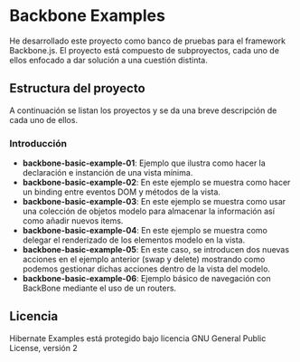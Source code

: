 Backbone Examples
=================

He desarrollado este proyecto como banco de pruebas para el framework Backbone.js.
El proyecto  está compuesto de subproyectos, cada uno de ellos enfocado a dar solución a una cuestión distinta. 

Estructura del proyecto
-----------------------

A continuación se listan los proyectos y se da una breve descripción de cada uno de ellos.

### Introducción

 * **backbone-basic-example-01**: Ejemplo que ilustra como hacer la declaración e instanción de una vista mínima.
 * **backbone-basic-example-02**: En este ejemplo se muestra como hacer un binding entre eventos DOM y métodos de la vista.
 * **backbone-basic-example-03**: En este ejemplo se muestra como usar una colección de objetos modelo para almacenar la información así como añadir nuevos items.
 * **backbone-basic-example-04**: En este ejemplo se muestra como delegar el renderizado de los elementos modelo en la vista.
 * **backbone-basic-example-05**: En este caso, se introducen dos nuevas acciones en el ejemplo anterior (swap y delete) mostrando como podemos gestionar dichas acciones dentro de la vista del modelo.
 * **backbone-basic-example-06**: Ejemplo básico de navegación con BackBone mediante el uso de un routers.

Licencia
--------

Hibernate Examples está protegido bajo licencia GNU General Public License, versión 2